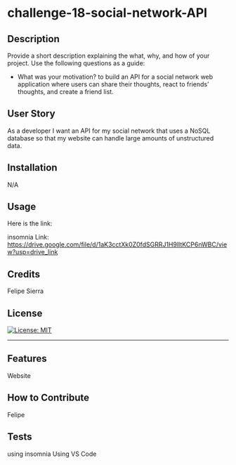 # challenge-18-social-network-API
## Description

Provide a short description explaining the what, why, and how of your project. Use the following questions as a guide:

- What was your motivation? to build an API for a social network web application where users can share their thoughts, react to friends’ thoughts, and create a friend list.

## User Story

As a developer
I want an API for my social network that uses a NoSQL database
so that my website can handle large amounts of unstructured data.

## Installation

N/A

## Usage

Here is the link: 

insomnia Link: https://drive.google.com/file/d/1aK3cctXk0Z0fdSGRRJ1H9lItKCP6nWBC/view?usp=drive_link

## Credits

Felipe Sierra

## License

[![License: MIT](https://img.shields.io/badge/License-MIT-yellow.svg)](https://opensource.org/licenses/MIT)

---



## Features


Website

## How to Contribute

Felipe

## Tests
using insomnia
Using VS Code
